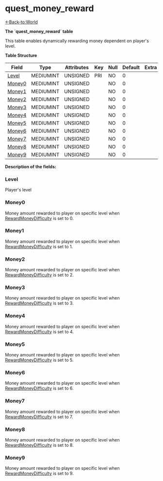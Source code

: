# quest\_money\_reward

[<-Back-to:World](database-world)

**The \`quest\_money\_reward\` table**

This table enables dynamically rewarding money dependent on player's level.

**Table Structure**

| Field             | Type      | Attributes | Key | Null | Default | Extra | Comment |
| ----------------- | --------- | ---------- | --- | ---- | ------- | ----- | ------- |
| [Level](#Level)   | MEDIUMINT | UNSIGNED   | PRI | NO   | 0       |       |         |
| [Money0](#Money0) | MEDIUMINT | UNSIGNED   |     | NO   | 0       |       |         |
| [Money1](#Money1) | MEDIUMINT | UNSIGNED   |     | NO   | 0       |       |         |
| [Money2](#Money2) | MEDIUMINT | UNSIGNED   |     | NO   | 0       |       |         |
| [Money3](#Money3) | MEDIUMINT | UNSIGNED   |     | NO   | 0       |       |         |
| [Money4](#Money4) | MEDIUMINT | UNSIGNED   |     | NO   | 0       |       |         |
| [Money5](#Money5) | MEDIUMINT | UNSIGNED   |     | NO   | 0       |       |         |
| [Money6](#Money6) | MEDIUMINT | UNSIGNED   |     | NO   | 0       |       |         |
| [Money7](#Money7) | MEDIUMINT | UNSIGNED   |     | NO   | 0       |       |         |
| [Money8](#Money8) | MEDIUMINT | UNSIGNED   |     | NO   | 0       |       |         |
| [Money9](#Money9) | MEDIUMINT | UNSIGNED   |     | NO   | 0       |       |         |

**Description of the fields:**

### Level

Player's level

### Money0

Money amount rewarded to player on specific level when [RewardMoneyDifficulty](quest_template#rewardmoneydifficulty) is set to 0.


### Money1

Money amount rewarded to player on specific level when [RewardMoneyDifficulty](quest_template#rewardmoneydifficulty) is set to 1.


### Money2

Money amount rewarded to player on specific level when [RewardMoneyDifficulty](quest_template#rewardmoneydifficulty) is set to 2.


### Money3

Money amount rewarded to player on specific level when [RewardMoneyDifficulty](quest_template#rewardmoneydifficulty) is set to 3.


### Money4

Money amount rewarded to player on specific level when [RewardMoneyDifficulty](quest_template#rewardmoneydifficulty) is set to 4.


### Money5

Money amount rewarded to player on specific level when [RewardMoneyDifficulty](quest_template#rewardmoneydifficulty) is set to 5.


### Money6

Money amount rewarded to player on specific level when [RewardMoneyDifficulty](quest_template#rewardmoneydifficulty) is set to 6.


### Money7

Money amount rewarded to player on specific level when [RewardMoneyDifficulty](quest_template#rewardmoneydifficulty) is set to 7.


### Money8

Money amount rewarded to player on specific level when [RewardMoneyDifficulty](quest_template#rewardmoneydifficulty) is set to 8.


### Money9

Money amount rewarded to player on specific level when [RewardMoneyDifficulty](quest_template#rewardmoneydifficulty) is set to 9.
